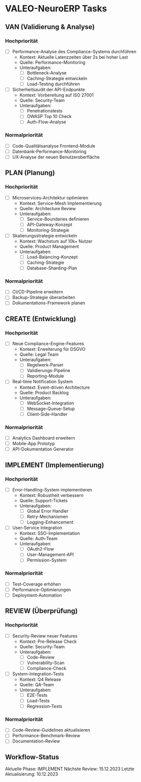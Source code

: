 # VALEO-NeuroERP Tasks

## VAN (Validierung & Analyse)

### Hochpriorität
- [ ] Performance-Analyse des Compliance-Systems durchführen
  - Kontext: Aktuelle Latenzzeiten über 2s bei hoher Last
  - Quelle: Performance-Monitoring
  - Unteraufgaben:
    - [ ] Bottleneck-Analyse
    - [ ] Caching-Strategie entwickeln
    - [ ] Load-Testing durchführen

- [ ] Sicherheitsaudit der API-Endpunkte
  - Kontext: Vorbereitung auf ISO 27001
  - Quelle: Security-Team
  - Unteraufgaben:
    - [ ] Penetrationstests
    - [ ] OWASP Top 10 Check
    - [ ] Auth-Flow-Analyse

### Normalpriorität
- [ ] Code-Qualitätsanalyse Frontend-Module
- [ ] Datenbank-Performance-Monitoring
- [ ] UX-Analyse der neuen Benutzeroberfläche

## PLAN (Planung)

### Hochpriorität
- [ ] Microservices-Architektur optimieren
  - Kontext: Service-Mesh Implementierung
  - Quelle: Architecture Review
  - Unteraufgaben:
    - [ ] Service-Boundaries definieren
    - [ ] API-Gateway-Konzept
    - [ ] Monitoring-Strategie

- [ ] Skalierungsstrategie entwickeln
  - Kontext: Wachstum auf 10k+ Nutzer
  - Quelle: Product Management
  - Unteraufgaben:
    - [ ] Load-Balancing-Konzept
    - [ ] Caching-Strategie
    - [ ] Database-Sharding-Plan

### Normalpriorität
- [ ] CI/CD-Pipeline erweitern
- [ ] Backup-Strategie überarbeiten
- [ ] Dokumentations-Framework planen

## CREATE (Entwicklung)

### Hochpriorität
- [ ] Neue Compliance-Engine-Features
  - Kontext: Erweiterung für DSGVO
  - Quelle: Legal Team
  - Unteraufgaben:
    - [ ] Regelwerk-Parser
    - [ ] Validierungs-Pipeline
    - [ ] Reporting-Module

- [ ] Real-time Notification System
  - Kontext: Event-driven Architecture
  - Quelle: Product Backlog
  - Unteraufgaben:
    - [ ] WebSocket-Integration
    - [ ] Message-Queue-Setup
    - [ ] Client-Side-Handler

### Normalpriorität
- [ ] Analytics Dashboard erweitern
- [ ] Mobile-App Prototyp
- [ ] API-Dokumentation Generator

## IMPLEMENT (Implementierung)

### Hochpriorität
- [ ] Error-Handling-System implementieren
  - Kontext: Robustheit verbessern
  - Quelle: Support-Tickets
  - Unteraufgaben:
    - [ ] Global Error Handler
    - [ ] Retry-Mechanismen
    - [ ] Logging-Enhancement

- [ ] User-Service Integration
  - Kontext: SSO-Implementation
  - Quelle: Auth-Team
  - Unteraufgaben:
    - [ ] OAuth2-Flow
    - [ ] User-Management-API
    - [ ] Permission-System

### Normalpriorität
- [ ] Test-Coverage erhöhen
- [ ] Performance-Optimierungen
- [ ] Deployment-Automation

## REVIEW (Überprüfung)

### Hochpriorität
- [ ] Security-Review neuer Features
  - Kontext: Pre-Release Check
  - Quelle: Security-Team
  - Unteraufgaben:
    - [ ] Code-Review
    - [ ] Vulnerability-Scan
    - [ ] Compliance-Check

- [ ] System-Integration-Tests
  - Kontext: Q4 Release
  - Quelle: QA-Team
  - Unteraufgaben:
    - [ ] E2E-Tests
    - [ ] Load-Tests
    - [ ] Regression-Tests

### Normalpriorität
- [ ] Code-Review-Guidelines aktualisieren
- [ ] Performance-Benchmark-Review
- [ ] Documentation-Review

## Workflow-Status

Aktuelle Phase: IMPLEMENT
Nächste Review: 15.12.2023
Letzte Aktualisierung: 10.12.2023
